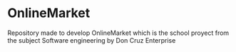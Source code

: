 # OnlineMarket
Repository made to develop OnlineMarket which is the school proyect from the subject Software engineering by Don Cruz Enterprise

